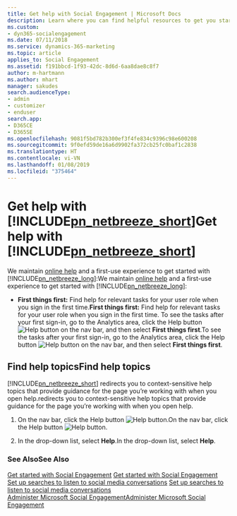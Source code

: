 ```yaml
---
title: Get help with Social Engagement | Microsoft Docs
description: Learn where you can find helpful resources to get you started or troubleshoot an issue.
ms.custom:
- dyn365-socialengagement
ms.date: 07/11/2018
ms.service: dynamics-365-marketing
ms.topic: article
applies_to: Social Engagement
ms.assetid: f191bbcd-1f93-42dc-8d6d-6aa8dae8c8f7
author: m-hartmann
ms.author: mhart
manager: sakudes
search.audienceType:
- admin
- customizer
- enduser
search.app:
- D365CE
- D365SE
ms.openlocfilehash: 9081f5bd782b300ef3f4fe834c9396c98e600208
ms.sourcegitcommit: 9f0efd59de16a6d9902fa372cb25fc0baf1c2838
ms.translationtype: HT
ms.contentlocale: vi-VN
ms.lasthandoff: 01/08/2019
ms.locfileid: "375464"
---
```

# <a name="get-help-with-includepnnetbreezeshortincludespn-social-engagement-shortmd"></a><span data-ttu-id="433bf-103">Get help with [!INCLUDE[pn_netbreeze_short](../includes/pn-social-engagement-short.md)]</span><span class="sxs-lookup"><span data-stu-id="433bf-103">Get help with [!INCLUDE[pn_netbreeze_short](../includes/pn-social-engagement-short.md)]</span></span>
<span data-ttu-id="433bf-104">We maintain [online help](index.md) and a first-use experience to get started with [!INCLUDE[pn_netbreeze_long](../includes/pn-social-engagement-long.md)]:</span><span class="sxs-lookup"><span data-stu-id="433bf-104">We maintain [online help](index.md) and a first-use experience to get started with [!INCLUDE[pn_netbreeze_long](../includes/pn-social-engagement-long.md)]:</span></span>  
  
- <span data-ttu-id="433bf-105">**First things first:** Find help for relevant tasks for your user role when you sign in the first time.</span><span class="sxs-lookup"><span data-stu-id="433bf-105">**First things first:** Find help for relevant tasks for your user role when you sign in the first time.</span></span> <span data-ttu-id="433bf-106">To see the tasks after your first sign-in, go to the Analytics area, click the Help button ![Help button](media/help-icon.png "Help button") on the nav bar, and then select **First things first**.</span><span class="sxs-lookup"><span data-stu-id="433bf-106">To see the tasks after your first sign-in, go to the Analytics area, click the Help button ![Help button](media/help-icon.png "Help button") on the nav bar, and then select **First things first**.</span></span>  
  
## <a name="find-help-topics"></a><span data-ttu-id="433bf-107">Find help topics</span><span class="sxs-lookup"><span data-stu-id="433bf-107">Find help topics</span></span>  
 [!INCLUDE[pn_netbreeze_short](../includes/pn-social-engagement-short.md)] <span data-ttu-id="433bf-108">redirects you to context-sensitive help topics that provide guidance for the page you’re working with when you open help.</span><span class="sxs-lookup"><span data-stu-id="433bf-108">redirects you to context-sensitive help topics that provide guidance for the page you’re working with when you open help.</span></span>  
  
1.  <span data-ttu-id="433bf-109">On the nav bar, click the Help button ![Help button](media/help-icon.png "Help button").</span><span class="sxs-lookup"><span data-stu-id="433bf-109">On the nav bar, click the Help button ![Help button](media/help-icon.png "Help button").</span></span>  
  
2.  <span data-ttu-id="433bf-110">In the drop-down list, select **Help**.</span><span class="sxs-lookup"><span data-stu-id="433bf-110">In the drop-down list, select **Help**.</span></span>  
  
### <a name="see-also"></a><span data-ttu-id="433bf-111">See Also</span><span class="sxs-lookup"><span data-stu-id="433bf-111">See Also</span></span>  
 <span data-ttu-id="433bf-112">[Get started with Social Engagement](get-started.md) </span><span class="sxs-lookup"><span data-stu-id="433bf-112">[Get started with Social Engagement](get-started.md) </span></span>  
 <span data-ttu-id="433bf-113">[Set up searches to listen to social media conversations](set-up-searches.md) </span><span class="sxs-lookup"><span data-stu-id="433bf-113">[Set up searches to listen to social media conversations](set-up-searches.md) </span></span>  
 [<span data-ttu-id="433bf-114">Administer Microsoft Social Engagement</span><span class="sxs-lookup"><span data-stu-id="433bf-114">Administer Microsoft Social Engagement</span></span>](administer-microsoft-social-engagement.md)
 
